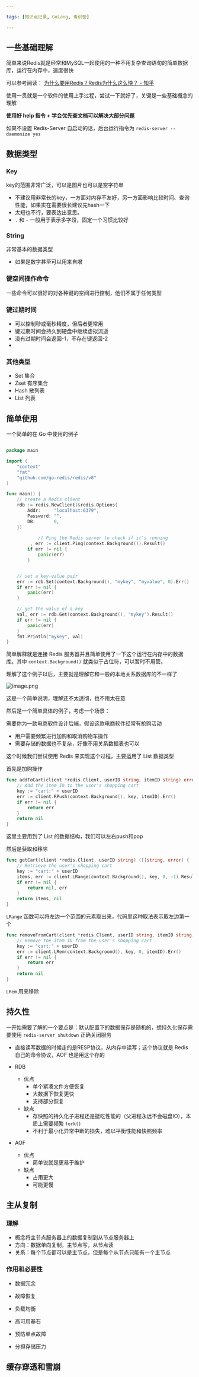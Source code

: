 ```yaml
---

tags: [知识点记录, GoLang, 青训营]

---
```


## 一些基础理解

简单来说Redis就是经常和MySQL一起使用的一种不用复杂查询语句的简单数据库，运行在内存中，速度很快

可以参考阅读：
[为什么要用Redis？Redis为什么这么快？ - 知乎](https://zhuanlan.zhihu.com/p/81195864)

使用一贯就是一个软件的使用上手过程，尝试一下就好了，关键是一些基础概念的理解

**使用好 help 指令 + 学会优先查文档可以解决大部分问题**

如果不设置 Redis-Server 自启动的话，后台运行指令为 `redis-server --daemonize yes`

## 数据类型

### Key

key的范围非常广泛，可以是图片也可以是空字符串
- 不建议用非常长的key，一方面对内存不友好，另一方面影响比较时间、查询性能，如果实在需要很长建议先hash一下
- 太短也不行，要表达出意思。
- `.` 和 `-` 一般用于表示多字段，固定一个习惯比较好

### String

非常基本的数据类型

- 如果是数字甚至可以用来自增


### 键空间操作命令

一些命令可以很好的对各种键的空间进行控制，他们不属于任何类型

### 键过期时间
- 可以控制秒或毫秒精度，但后者更常用
- 键过期时间会持久到硬盘中继续虚拟流逝
- 没有过期时间会返回-1，不存在键返回-2
- 


### 其他类型

- Set 集合
- Zset 有序集合
- Hash 散列表
- List 列表

## 简单使用

一个简单的在 Go 中使用的例子

```go

package main

import (
	"context"
	"fmt"
	"github.com/go-redis/redis/v8"
)

func main() {
	// create a Redis client
	rdb := redis.NewClient(&redis.Options{
		Addr:     "localhost:6379",
		Password: "",
		DB:       0,
	})
        
            // Ping the Redis server to check if it's running
        _, err := client.Ping(context.Background()).Result()
        if err != nil {
            panic(err)
        }


	// set a key-value pair
	err := rdb.Set(context.Background(), "mykey", "myvalue", 0).Err()
	if err != nil {
		panic(err)
	}

	// get the value of a key
	val, err := rdb.Get(context.Background(), "mykey").Result()
	if err != nil {
		panic(err)
	}
	fmt.Println("mykey", val)
}


```

简单解释就是连接 Redis 服务器并且简单使用了一下这个运行在内存中的数据库。其中 `context.Background()` 就类似于占位符，可以暂时不用管。


理解了这个例子以后，主要就是理解它和一般的本地关系数据库的不一样了

![image.png](https://p3-juejin.byteimg.com/tos-cn-i-k3u1fbpfcp/7cde374ffb0140329247c58f0c2193df~tplv-k3u1fbpfcp-watermark.image?)

这是一个简单说明，理解还不太透彻，也不用太在意

然后是一个简单具体的例子，考虑一个场景：

需要你为一款电商软件设计后端，假设这款电商软件经常有抢购活动
- 用户需要频繁进行加购和取消购物车操作
- 需要存储的数据也不复杂，好像不用关系数据表也可以


这个时候我们尝试使用 Redis 来实现这个过程，主要运用了 List 数据类型

首先是加购操作

```go
func addToCart(client *redis.Client, userID string, itemID string) error {
    // Add the item ID to the user's shopping cart
    key := "cart:" + userID
    err := client.RPush(context.Background(), key, itemID).Err()
    if err != nil {
        return err
    }
    return nil
}
```

这里主要用到了 List 的数据结构，我们可以左右push和pop

然后是获取和移除

```go
func getCart(client *redis.Client, userID string) ([]string, error) {
    // Retrieve the user's shopping cart
    key := "cart:" + userID
    items, err := client.LRange(context.Background(), key, 0, -1).Result()
    if err != nil {
        return nil, err
    }
    return items, nil
}
```

`LRange` 函数可以将左边一个范围的元素取出来，代码里这种取法表示取左边第一个


```go
func removeFromCart(client *redis.Client, userID string, itemID string) error {
    // Remove the item ID from the user's shopping cart
    key := "cart:" + userID
    err := client.LRem(context.Background(), key, 0, itemID).Err()
    if err != nil {
        return err
    }
    return nil
}
```

`LRem` 用来移除







## 持久性



一开始需要了解的一个要点是：默认配置下的数据保存是随机的，想持久化保存需要使用 `redis-server shutdown` 正确关闭服务



- 直接读写数据的时候走的是RESP协议，从内存中读写；这个协议就是 Redis 自己的命令协议，AOF 也是用这个存的

- RDB
  - 优点
    - 单个紧凑文件方便恢复
    - 大数据下恢复更快
    - 支持部分恢复
  - 缺点
    - 存快照的持久化子进程还是挺吃性能的（父进程永远不会磁盘IO），本质上需要频繁 `fork()`
    - 不利于最小化异常中断的损失，难以平衡性能和快照频率
- AOF
  - 优点
    - 简单说就是更易于维护
  - 缺点
    - 占用更大
    - 可能更慢





## 主从复制

### 理解

- 概念将主节点服务器上的数据复制到从节点服务器上
- 方向：数据单向复制，主节点写，从节点读
- 关系：每个节点都可以是主节点，但是每个从节点只能有一个主节点

### 作用和必要性

- 数据冗余
- 故障恢复
- 负载均衡
- 高可用基石



- 预防单点故障
- 分担存储压力









## 缓存穿透和雪崩



